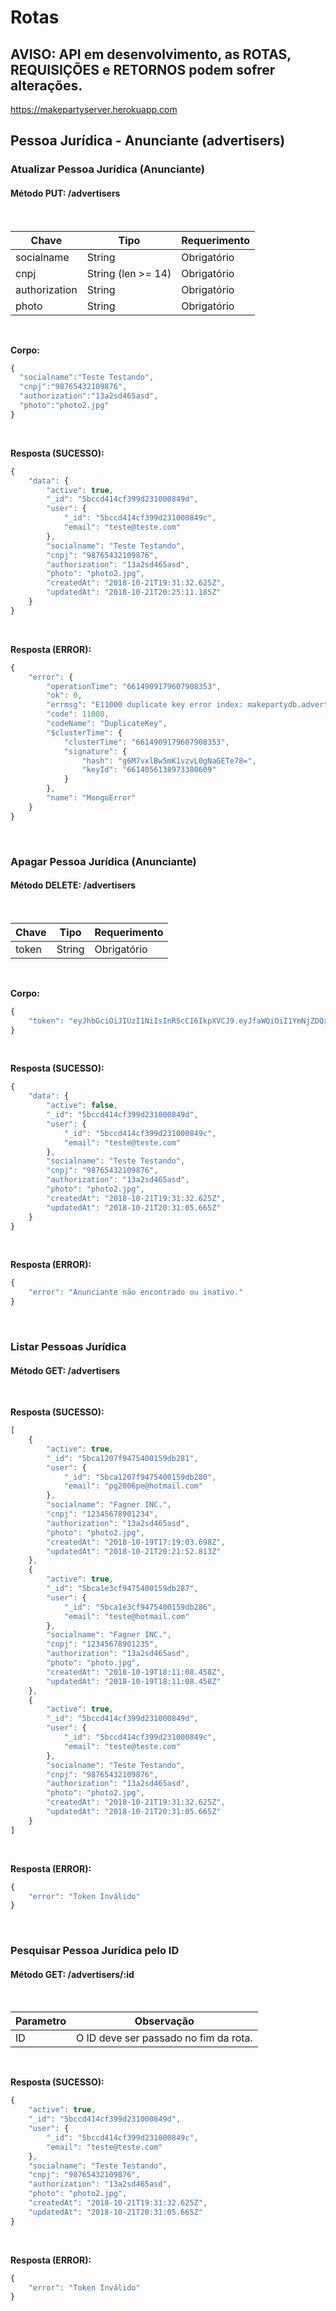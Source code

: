 # Rotas
## AVISO: API em desenvolvimento, as ROTAS, REQUISIÇÕES e RETORNOS podem sofrer alterações.

https://makepartyserver.herokuapp.com

## Pessoa Jurídica - Anunciante (advertisers)

### Atualizar Pessoa Jurídica (Anunciante)
#### Método **PUT: /advertisers**

<br>

Chave | Tipo | Requerimento
------|------|-------------
socialname | String | Obrigatório
cnpj | String (len >= 14) | Obrigatório
authorization | String | Obrigatório
photo | String | Obrigatório

<br>

**Corpo:**
````javascript
{
  "socialname":"Teste Testando",
  "cnpj":"98765432109876",
  "authorization":"13a2sd465asd",
  "photo":"photo2.jpg"
}
````

<br>

**Resposta (SUCESSO):**
````javascript
{
    "data": {
        "active": true,
        "_id": "5bccd414cf399d231000849d",
        "user": {
            "_id": "5bccd414cf399d231000849c",
            "email": "teste@teste.com"
        },
        "socialname": "Teste Testando",
        "cnpj": "98765432109876",
        "authorization": "13a2sd465asd",
        "photo": "photo2.jpg",
        "createdAt": "2018-10-21T19:31:32.625Z",
        "updatedAt": "2018-10-21T20:25:11.185Z"
    }
}
````

<br>

**Resposta (ERROR):**
````javascript
{
    "error": {
        "operationTime": "6614909179607908353",
        "ok": 0,
        "errmsg": "E11000 duplicate key error index: makepartydb.advertisers.$cnpj_1 dup key: { : \"12345678901234\" }",
        "code": 11000,
        "codeName": "DuplicateKey",
        "$clusterTime": {
            "clusterTime": "6614909179607908353",
            "signature": {
                "hash": "g6M7vxlBw5mK1vzvL0gNaGETe78=",
                "keyId": "6614056138973380609"
            }
        },
        "name": "MongoError"
    }
}
````

<br>

### Apagar Pessoa Jurídica (Anunciante)
#### Método **DELETE: /advertisers**

<br>

Chave | Tipo | Requerimento
------|------|-------------
token | String | Obrigatório

<br>

**Corpo:**
````javascript
{
    "token": "eyJhbGciOiJIUzI1NiIsInR5cCI6IkpXVCJ9.eyJfaWQiOiI1YmNjZDQxNGNmMzk5ZDIzMTAwMDg0OWQiLCJ1c2VyIjp7Il9pZCI6IjViY2NkNDE0Y2YzOTlkMjMxMDAwODQ5YyIsImVtYWlsIjoidGVzdGVAdGVzdGUuY29tIn0sImlhdCI6MTU0MDE1MTEyOSwiZXhwIjoxNTQwMjM3NTI5fQ.o9UJuaX3uJL1vW3MxqydUk8QA9PnJS0yL3x7rZHgJrg"
}
````

<br>

**Resposta (SUCESSO):**
````javascript
{
    "data": {
        "active": false,
        "_id": "5bccd414cf399d231000849d",
        "user": {
            "_id": "5bccd414cf399d231000849c",
            "email": "teste@teste.com"
        },
        "socialname": "Teste Testando",
        "cnpj": "98765432109876",
        "authorization": "13a2sd465asd",
        "photo": "photo2.jpg",
        "createdAt": "2018-10-21T19:31:32.625Z",
        "updatedAt": "2018-10-21T20:31:05.665Z"
    }
}
````

<br>

**Resposta (ERROR):**
````javascript
{
    "error": "Anunciante não encontrado ou inativo."
}
````

<br>

### Listar Pessoas Jurídica
#### Método **GET: /advertisers**

<br>

**Resposta (SUCESSO):**
````javascript
[
    {
        "active": true,
        "_id": "5bca1207f9475400159db281",
        "user": {
            "_id": "5bca1207f9475400159db280",
            "email": "pg2006pe@hotmail.com"
        },
        "socialname": "Fagner INC.",
        "cnpj": "12345678901234",
        "authorization": "13a2sd465asd",
        "photo": "photo2.jpg",
        "createdAt": "2018-10-19T17:19:03.698Z",
        "updatedAt": "2018-10-21T20:21:52.813Z"
    },
    {
        "active": true,
        "_id": "5bca1e3cf9475400159db287",
        "user": {
            "_id": "5bca1e3cf9475400159db286",
            "email": "teste@hotmail.com"
        },
        "socialname": "Fagner INC.",
        "cnpj": "12345678901235",
        "authorization": "13a2sd465asd",
        "photo": "photo.jpg",
        "createdAt": "2018-10-19T18:11:08.458Z",
        "updatedAt": "2018-10-19T18:11:08.458Z"
    },
    {
        "active": true,
        "_id": "5bccd414cf399d231000849d",
        "user": {
            "_id": "5bccd414cf399d231000849c",
            "email": "teste@teste.com"
        },
        "socialname": "Teste Testando",
        "cnpj": "98765432109876",
        "authorization": "13a2sd465asd",
        "photo": "photo2.jpg",
        "createdAt": "2018-10-21T19:31:32.625Z",
        "updatedAt": "2018-10-21T20:31:05.665Z"
    }
]
````

<br>

**Resposta (ERROR):**
````javascript
{
    "error": "Token Inválido"
}
````

<br>

### Pesquisar Pessoa Jurídica pelo ID
#### Método **GET: /advertisers/:id**

<br>

Parametro | Observação
------|------
ID | O ID deve ser passado no fim da rota.

<br>

**Resposta (SUCESSO):**
````javascript
{
    "active": true,
    "_id": "5bccd414cf399d231000849d",
    "user": {
        "_id": "5bccd414cf399d231000849c",
        "email": "teste@teste.com"
    },
    "socialname": "Teste Testando",
    "cnpj": "98765432109876",
    "authorization": "13a2sd465asd",
    "photo": "photo2.jpg",
    "createdAt": "2018-10-21T19:31:32.625Z",
    "updatedAt": "2018-10-21T20:31:05.665Z"
}
````

<br>

**Resposta (ERROR):**
````javascript
{
    "error": "Token Inválido"
}
````
